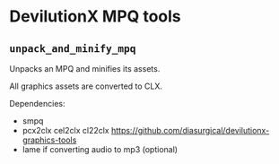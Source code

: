 # DevilutionX MPQ tools

## `unpack_and_minify_mpq`

Unpacks an MPQ and minifies its assets.

All graphics assets are converted to CLX.

Dependencies:
- smpq
- pcx2clx cel2clx cl22clx https://github.com/diasurgical/devilutionx-graphics-tools
- lame if converting audio to mp3 (optional)
